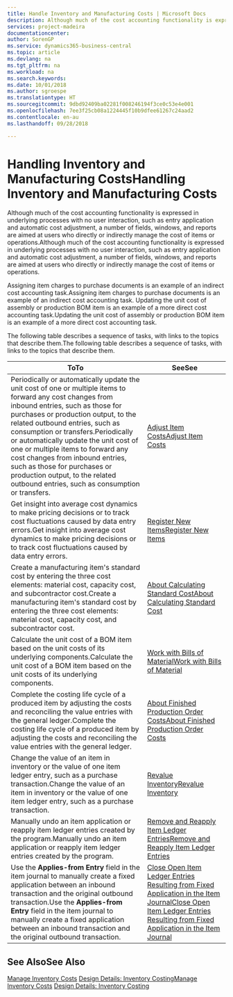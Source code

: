 ```yaml
---
title: Handle Inventory and Manufacturing Costs | Microsoft Docs
description: Although much of the cost accounting functionality is expressed in underlying processes with no user interaction, such as entry application and automatic cost adjustment, a number of fields, windows, and reports are aimed at users who directly or indirectly manage the cost of items or operations.
services: project-madeira
documentationcenter: 
author: SorenGP
ms.service: dynamics365-business-central
ms.topic: article
ms.devlang: na
ms.tgt_pltfrm: na
ms.workload: na
ms.search.keywords: 
ms.date: 10/01/2018
ms.author: sgroespe
ms.translationtype: HT
ms.sourcegitcommit: 9dbd92409ba02281f008246194f3ce0c53e4e001
ms.openlocfilehash: 7ee3f25cb08a1224445f10b9dfee61267c24aad2
ms.contentlocale: en-au
ms.lasthandoff: 09/28/2018

---
```

# <a name="handling-inventory-and-manufacturing-costs"></a><span data-ttu-id="9b90b-103">Handling Inventory and Manufacturing Costs</span><span class="sxs-lookup"><span data-stu-id="9b90b-103">Handling Inventory and Manufacturing Costs</span></span>
<span data-ttu-id="9b90b-104">Although much of the cost accounting functionality is expressed in underlying processes with no user interaction, such as entry application and automatic cost adjustment, a number of fields, windows, and reports are aimed at users who directly or indirectly manage the cost of items or operations.</span><span class="sxs-lookup"><span data-stu-id="9b90b-104">Although much of the cost accounting functionality is expressed in underlying processes with no user interaction, such as entry application and automatic cost adjustment, a number of fields, windows, and reports are aimed at users who directly or indirectly manage the cost of items or operations.</span></span>  

 <span data-ttu-id="9b90b-105">Assigning item charges to purchase documents is an example of an indirect cost accounting task.</span><span class="sxs-lookup"><span data-stu-id="9b90b-105">Assigning item charges to purchase documents is an example of an indirect cost accounting task.</span></span> <span data-ttu-id="9b90b-106">Updating the unit cost of assembly or production BOM item is an example of a more direct cost accounting task.</span><span class="sxs-lookup"><span data-stu-id="9b90b-106">Updating the unit cost of assembly or production BOM item is an example of a more direct cost accounting task.</span></span>  

 <span data-ttu-id="9b90b-107">The following table describes a sequence of tasks, with links to the topics that describe them.</span><span class="sxs-lookup"><span data-stu-id="9b90b-107">The following table describes a sequence of tasks, with links to the topics that describe them.</span></span>   

|<span data-ttu-id="9b90b-108">**To**</span><span class="sxs-lookup"><span data-stu-id="9b90b-108">**To**</span></span>|<span data-ttu-id="9b90b-109">**See**</span><span class="sxs-lookup"><span data-stu-id="9b90b-109">**See**</span></span>|  
|------------|-------------|  
|<span data-ttu-id="9b90b-110">Periodically or automatically update the unit cost of one or multiple items to forward any cost changes from inbound entries, such as those for purchases or production output, to the related outbound entries, such as consumption or transfers.</span><span class="sxs-lookup"><span data-stu-id="9b90b-110">Periodically or automatically update the unit cost of one or multiple items to forward any cost changes from inbound entries, such as those for purchases or production output, to the related outbound entries, such as consumption or transfers.</span></span>|[<span data-ttu-id="9b90b-111">Adjust Item Costs</span><span class="sxs-lookup"><span data-stu-id="9b90b-111">Adjust Item Costs</span></span>](inventory-how-adjust-item-costs.md)|  
|<span data-ttu-id="9b90b-112">Get insight into average cost dynamics to make pricing decisions or to track cost fluctuations caused by data entry errors.</span><span class="sxs-lookup"><span data-stu-id="9b90b-112">Get insight into average cost dynamics to make pricing decisions or to track cost fluctuations caused by data entry errors.</span></span>|[<span data-ttu-id="9b90b-113">Register New Items</span><span class="sxs-lookup"><span data-stu-id="9b90b-113">Register New Items</span></span>](inventory-how-register-new-items.md)|  
|<span data-ttu-id="9b90b-114">Create a manufacturing item's standard cost by entering the three cost elements: material cost, capacity cost, and subcontractor cost.</span><span class="sxs-lookup"><span data-stu-id="9b90b-114">Create a manufacturing item's standard cost by entering the three cost elements: material cost, capacity cost, and subcontractor cost.</span></span>|[<span data-ttu-id="9b90b-115">About Calculating Standard Cost</span><span class="sxs-lookup"><span data-stu-id="9b90b-115">About Calculating Standard Cost</span></span>](finance-about-calculating-standard-cost.md)|  
|<span data-ttu-id="9b90b-116">Calculate the unit cost of a BOM item based on the unit costs of its underlying components.</span><span class="sxs-lookup"><span data-stu-id="9b90b-116">Calculate the unit cost of a BOM item based on the unit costs of its underlying components.</span></span>|[<span data-ttu-id="9b90b-117">Work with Bills of Material</span><span class="sxs-lookup"><span data-stu-id="9b90b-117">Work with Bills of Material</span></span>](inventory-how-work-BOMs.md)|  
|<span data-ttu-id="9b90b-118">Complete the costing life cycle of a produced item by adjusting the costs and reconciling the value entries with the general ledger.</span><span class="sxs-lookup"><span data-stu-id="9b90b-118">Complete the costing life cycle of a produced item by adjusting the costs and reconciling the value entries with the general ledger.</span></span>|[<span data-ttu-id="9b90b-119">About Finished Production Order Costs</span><span class="sxs-lookup"><span data-stu-id="9b90b-119">About Finished Production Order Costs</span></span>](finance-about-finished-production-order-costs.md)|  
|<span data-ttu-id="9b90b-120">Change the value of an item in inventory or the value of one item ledger entry, such as a purchase transaction.</span><span class="sxs-lookup"><span data-stu-id="9b90b-120">Change the value of an item in inventory or the value of one item ledger entry, such as a purchase transaction.</span></span>|[<span data-ttu-id="9b90b-121">Revalue Inventory</span><span class="sxs-lookup"><span data-stu-id="9b90b-121">Revalue Inventory</span></span>](inventory-how-revalue-inventory.md)|
|<span data-ttu-id="9b90b-122">Manually undo an item application or reapply item ledger entries created by the program.</span><span class="sxs-lookup"><span data-stu-id="9b90b-122">Manually undo an item application or reapply item ledger entries created by the program.</span></span>|[<span data-ttu-id="9b90b-123">Remove and Reapply Item Ledger Entries</span><span class="sxs-lookup"><span data-stu-id="9b90b-123">Remove and Reapply Item Ledger Entries</span></span>](finance-how-to-remove-and-reapply-item-entries.md)|  
|<span data-ttu-id="9b90b-124">Use the **Applies-from Entry** field in the item journal to manually create a fixed application between an inbound transaction and the original outbound transaction.</span><span class="sxs-lookup"><span data-stu-id="9b90b-124">Use the **Applies-from Entry** field in the item journal to manually create a fixed application between an inbound transaction and the original outbound transaction.</span></span>|[<span data-ttu-id="9b90b-125">Close Open Item Ledger Entries Resulting from Fixed Application in the Item Journal</span><span class="sxs-lookup"><span data-stu-id="9b90b-125">Close Open Item Ledger Entries Resulting from Fixed Application in the Item Journal</span></span>](finance-how-to-close-open-item-ledger-entries-resulting-from-fixed-application-in-the-item-journal.md)|  

## <a name="see-also"></a><span data-ttu-id="9b90b-126">See Also</span><span class="sxs-lookup"><span data-stu-id="9b90b-126">See Also</span></span>  
<span data-ttu-id="9b90b-127">[Manage Inventory Costs](finance-manage-inventory-costs.md)
[Design Details: Inventory Costing](design-details-inventory-costing.md)</span><span class="sxs-lookup"><span data-stu-id="9b90b-127">[Manage Inventory Costs](finance-manage-inventory-costs.md)
[Design Details: Inventory Costing](design-details-inventory-costing.md)</span></span>

